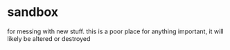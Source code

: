 # sandbox
for messing with new stuff. this is a poor place for anything important, it will likely be altered or destroyed
